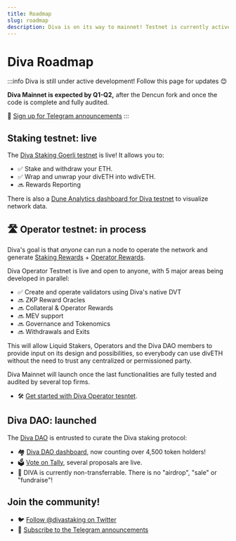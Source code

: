 ```yaml
---
title: Roadmap
slug: roadmap
description: Diva is on its way to mainnet! Testnet is currently active to Stakers and Operators
---
```


# Diva Roadmap

:::info
Diva is still under active development! Follow this page for updates 😊

**Diva Mainnet is expected by Q1-Q2,** after the Dencun fork and once the code is complete and fully audited.

🔔 [Sign up for Telegram announcements](https://t.me/followdiva)
:::

## Staking testnet: live

The [Diva Staking Goerli testnet](https://stake.diva.community) is live! It allows you to:

- ✅ Stake and withdraw your ETH.
- ✅ Wrap and unwrap your divETH into wdivETH.
- 🔜 Rewards Reporting

There is also a [Dune Analytics dashboard for Diva testnet](https://dune.com/anchor/diva-goerli-network-dashboard) to visualize network data.


## 🛣️  Operator testnet: in process

Diva's goal is that *anyone* can run a node to operate the network and generate [Staking Rewards](staking-rewards) + [Operator Rewards](economics).

Diva Operator Testnet is live and open to anyone, with 5 major areas being developed in parallel:

- ✅ Create and operate validators using Diva's native DVT
- 🔜 ZKP Reward Oracles
- 🔜 Collateral & Operator Rewards
- 🔜 MEV support
- 🔜 Governance and Tokenomics
- 🔜 Withdrawals and Exits

This will allow Liquid Stakers, Operators and the Diva DAO members to provide input on its design and possibilities, so everybody can use divETH without the need to trust any centralized or permissioned party.

Diva Mainnet will launch once the last functionalities are fully tested and audited by several top firms. 

- 🛠️ [Get started with Diva Operator tesntet](operators).


## Diva DAO: launched

The [Diva DAO](dao) is entrusted to curate the Diva staking protocol:

- 🏘️ [Diva DAO dashboard](https://dune.com/kevinzzz/diva-dao), now counting over 4,500 token holders!
- 🗳️ [Vote on Tally](https://www.tally.xyz/gov/diva), several proposals are live.
- 🚫 DIVA is currently non-transferrable. There is no "airdrop", "sale" or "fundraise"!


## Join the community!


- 🐦 [Follow @divastaking on Twitter](https://twitter.com/divastaking)
- 🔔 [Subscribe to the Telegram announcements](https://t.me/followdiva)
